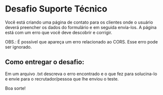 # Desafio Suporte Técnico 
Você está criando uma página de contato para os clientes onde o usuário deverá preencher os dados do formulário e em seguida envia-los. A página está com um erro que você deve descobrir e corrigir.

OBS.: É possível que apareça um erro relacionado ao CORS. Esse erro pode ser ignorado.

## Como entregar o desafio:
Em um arquivo .txt descreva o erro encontrado e o que fez para solucina-lo e envie para o recrutador/pessoa que lhe enviou o teste.

Boa sorte!
